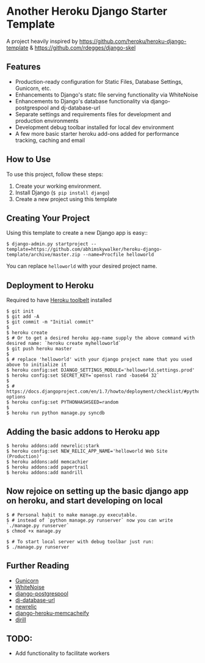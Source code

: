 # Another Heroku Django Starter Template

A project heavily inspired by https://github.com/heroku/heroku-django-template & https://github.com/rdegges/django-skel

## Features

- Production-ready configuration for Static Files, Database Settings, Gunicorn, etc.
- Enhancements to Django's statc file serving functionality via WhiteNoise
- Enhancements to Django's database functionality via django-postgrespool and dj-database-url
- Separate settings and requirements files for development and production environments
- Development debug toolbar installed for local dev environment 
- A few more basic starter heroku add-ons added for performance tracking, caching and email

## How to Use

To use this project, follow these steps:

1. Create your working environment.
2. Install Django (`$ pip install django`)
3. Create a new project using this template

## Creating Your Project

Using this template to create a new Django app is easy::

    $ django-admin.py startproject --template=https://github.com/abhimskywalker/heroku-django-template/archive/master.zip --name=Procfile helloworld

You can replace ``helloworld`` with your desired project name.

## Deployment to Heroku 

Required to have [Heroku toolbelt](https://toolbelt.heroku.com/) installed

    $ git init
    $ git add -A
    $ git commit -m "Initial commit"
    $
    $ heroku create
    $ # Or to get a desired heroku app-name supply the above command with desired name: `heroku create myhelloworld`
    $ git push heroku master
    $
    $ # replace 'helloworld' with your django project name that you used above to initialize it
    $ heroku config:set DJANGO_SETTINGS_MODULE='helloworld.settings.prod'
    $ heroku config:set SECRET_KEY=`openssl rand -base64 32`
    $
    $ # https://docs.djangoproject.com/en/1.7/howto/deployment/checklist/#python-options
    $ heroku config:set PYTHONHASHSEED=random
    $
    $ heroku run python manage.py syncdb

## Adding the basic addons to Heroku app

    $ heroku addons:add newrelic:stark
    $ heroku config:set NEW_RELIC_APP_NAME='helloworld Web Site (Production)'
    $ heroku addons:add memcachier
    $ heroku addons:add papertrail
    $ heroku addons:add mandrill

## Now rejoice on setting up the basic django app on heroku, and start developing on local

    $ # Personal habit to make manage.py executable. 
    $ # instead of `python manage.py runserver` now you can write `./manage.py runserver`
    $ chmod +x manage.py
    
    $ # To start local server with debug toolbar just run: 
    $ ./manage.py runserver


## Further Reading

- [Gunicorn](https://warehouse.python.org/project/gunicorn/)
- [WhiteNoise](https://warehouse.python.org/project/whitenoise/)
- [django-postgrespool](https://warehouse.python.org/project/django-postgrespool/)
- [dj-database-url](https://warehouse.python.org/project/dj-database-url/)
- [newrelic](https://warehouse.python.org/project/newrelic/)
- [django-heroku-memcacheify](https://warehouse.python.org/project/django-heroku-memcacheify/)
- [djrill](https://warehouse.python.org/project/djrill/)

## TODO:
- Add functionality to facilitate workers
